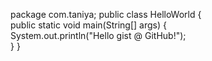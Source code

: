 package com.taniya;
public class HelloWorld
{   
      public static void main(String[] args)
      {       
         System.out.println("Hello gist @ GitHub!");   
      }
} 

